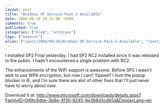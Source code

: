 ```yaml
---
layout: post
title: "Windows XP Service Pack 2 Available"
date: 2004-08-10 20:31:00 -0500
comments: true
published: true
categories: ["blog", "archives"]
tags: ["General"]
alias: ["/post/2004/08/10/Windows-XP-Service-Pack-2-Available", "/post/2004/08/10/windows-xp-service-pack-2-available"]
---
```

<!-- more -->
<P>I installed SP2 Final yesterday. I had SP2 RC2 installed since it was released to the public. I hadn't encountered a single problem with RC2.</P>
<P>The enhancements of the WiFi support is awesome. Before SP2 I wasn't able to use WPA encryption, but now I can!! Yippee!! I love the popup blocker in IE, and I'm sure there are alot of other fixes that I'll just never have to worry about now.</P>
<P>Download it at: <A href="http://www.microsoft.com/downloads/details.aspx?FamilyID=049c9dbe-3b8e-4f30-8245-9e368d3cdb5a&amp;DisplayLang=en">http://www.microsoft.com/downloads/details.aspx?FamilyID=049c9dbe-3b8e-4f30-8245-9e368d3cdb5a&amp;DisplayLang=en</A></P>
